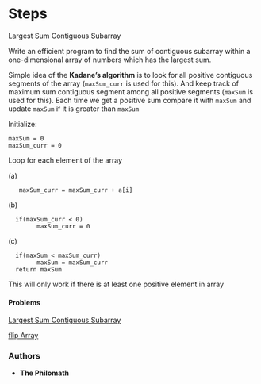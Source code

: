 # Steps
Largest Sum Contiguous Subarray

Write an efficient program to find the sum of contiguous subarray within a one-dimensional array of numbers which has the largest sum.

Simple idea of the **Kadane’s algorithm** is to look for all positive contiguous segments of the array (`maxSum_curr` is used for this).
And keep track of maximum sum contiguous segment among all positive segments (`maxSum` is used for this).
Each time we get a positive sum compare it with `maxSum` and update `maxSum` if it is greater than `maxSum`

Initialize:

    maxSum = 0
    maxSum_curr = 0

Loop for each element of the array

  (a)

       maxSum_curr = maxSum_curr + a[i]

  (b)

      if(maxSum_curr < 0)
            maxSum_curr = 0

  (c)

      if(maxSum < maxSum_curr)
            maxSum = maxSum_curr
      return maxSum

This will only work if there is at least one positive element in array

#### Problems
[Largest Sum Contiguous Subarray](../LeetCode/53.cpp)

[flip Array](../InterviewBit/flip.cpp)

### Authors

* **The Philomath**
